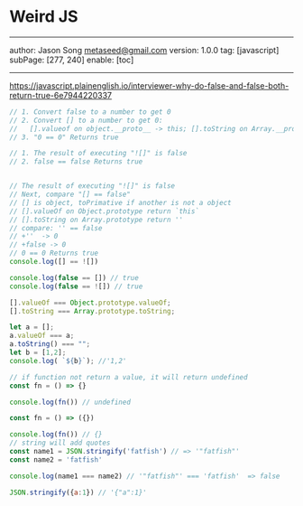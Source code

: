 # Weird JS
---
author: Jason Song <metaseed@gmail.com>
version: 1.0.0
tag: [javascript]
subPage: [277, 240]
enable: [toc]

---
https://javascript.plainenglish.io/interviewer-why-do-false-and-false-both-return-true-6e7944220337

```js
// 1. Convert false to a number to get 0
// 2. Convert [] to a number to get 0:
//   [].valueof on object.__proto__ -> this; [].toString on Array.__proto__ -> ""; +"" => 0
// 3. "0 == 0" Returns true

// 1. The result of executing "![]" is false
// 2. false == false Returns true


// The result of executing "![]" is false
// Next, compare "[] == false"
// [] is object, toPrimative if another is not a object
// [].valueOf on Object.prototype return `this`
// [].toString on Array.prototype return ''
// compare: '' == false
// +''  -> 0
// +false -> 0
// 0 == 0 Returns true
console.log([] == ![])

console.log(false == []) // true
console.log(false == ![]) // true
```
```js
[].valueOf === Object.prototype.valueOf;
[].toString === Array.prototype.toString;

let a = [];
a.valueOf === a;
a.toString() === "";
let b = [1,2];
console.log( `${b}`); //'1,2'
```

```js
// if function not return a value, it will return undefined
const fn = () => {}

console.log(fn()) // undefined

const fn = () => ({})

console.log(fn()) // {}
// string will add quotes
const name1 = JSON.stringify('fatfish') // => '"fatfish"'
const name2 = 'fatfish'

console.log(name1 === name2) // '"fatfish"' === 'fatfish'  => false

JSON.stringify({a:1}) // '{"a":1}'


```